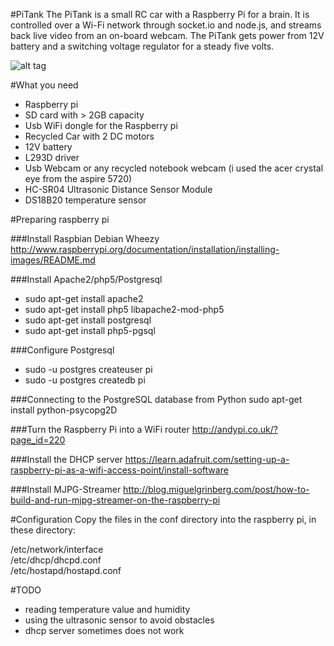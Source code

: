 #PiTank
The PiTank is a small RC car with a Raspberry Pi for a brain. It is controlled over a Wi-Fi network through socket.io and node.js, and streams back live video from an on-board webcam. The PiTank gets power from 12V battery and a switching voltage regulator for a steady five volts. 

![alt tag](https://fbcdn-sphotos-a-a.akamaihd.net/hphotos-ak-xfa1/t1.0-9/q77/s720x720/10376865_1510491575840177_8771919284498992831_n.jpg)

#What you need
- Raspberry pi
- SD card with > 2GB capacity  
- Usb WiFi dongle for the Raspberry pi
- Recycled Car with 2 DC motors
- 12V battery
- L293D driver
- Usb Webcam or any recycled notebook webcam (i used the acer crystal eye from the aspire 5720)
- HC-SR04 Ultrasonic Distance Sensor Module  
- DS18B20 temperature sensor

#Preparing raspberry pi

###Install Raspbian Debian Wheezy 
http://www.raspberrypi.org/documentation/installation/installing-images/README.md

###Install Apache2/php5/Postgresql
- sudo apt-get install apache2
- sudo apt-get install php5 libapache2-mod-php5
- sudo apt-get install postgresql
- sudo apt-get install php5-pgsql

###Configure Postgresql
- sudo -u postgres createuser pi
- sudo -u postgres createdb pi

###Connecting to the PostgreSQL database from Python
sudo apt-get install python-psycopg2D

###Turn the Raspberry Pi into a WiFi router
http://andypi.co.uk/?page_id=220

###Install the DHCP server
https://learn.adafruit.com/setting-up-a-raspberry-pi-as-a-wifi-access-point/install-software

###Install MJPG-Streamer
http://blog.miguelgrinberg.com/post/how-to-build-and-run-mjpg-streamer-on-the-raspberry-pi

#Configuration
Copy the files in the conf directory into the raspberry pi, in these directory:
  
/etc/network/interface  
/etc/dhcp/dhcpd.conf  
/etc/hostapd/hostapd.conf  
 
 #TODO
 - reading temperature value and humidity 
 - using the ultrasonic sensor to avoid obstacles
 - dhcp server sometimes does not work
